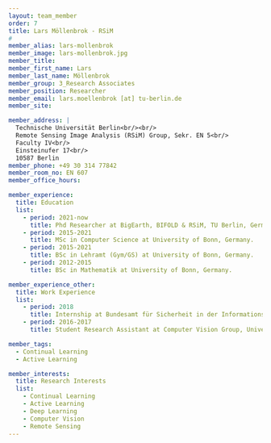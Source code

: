 ```yaml
---
layout: team_member
order: 7
title: Lars Möllenbrok - RSiM
#
member_alias: lars-mollenbrok
member_image: lars-mollenbrok.jpg
member_title:
member_first_name: Lars
member_last_name: Möllenbrok
member_group: 3_Research Associates
member_position: Researcher
member_email: lars.moellenbrok [at] tu-berlin.de
member_site:

member_address: |
  Technische Universität Berlin<br/><br/>
  Remote Sensing Image Analysis (RSiM) Group, Sekr. EN 5<br/>
  Faculty IV<br/>
  Einsteinufer 17<br/>
  10587 Berlin
member_phone: +49 30 314 77842
member_room_no: EN 607
member_office_hours:

member_experience:
  title: Education
  list:
    - period: 2021-now
      title: Phd Researcher at BigEarth, BIFOLD & RSiM, TU Berlin, Germany.
    - period: 2015-2021
      title: MSc in Computer Science at University of Bonn, Germany.
    - period: 2015-2021
      title: BSc in Lehramt (Gym/GS) at University of Bonn, Germany.
    - period: 2012-2015
      title: BSc in Mathematik at University of Bonn, Germany.

member_experience_other:
  title: Work Experience
  list:
    - period: 2018
      title: Internship at Bundesamt für Sicherheit in der Informationstechnik, Germany
    - period: 2016-2017
      title: Student Research Assistant at Computer Vision Group, University of Bonn, Germany.

member_tags:
  - Continual Learning
  - Active Learning

member_interests:
  title: Research Interests
  list:
    - Continual Learning
    - Active Learning
    - Deep Learning
    - Computer Vision
    - Remote Sensing
---
```

